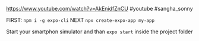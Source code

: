 https://www.youtube.com/watch?v=AkEnidfZnCU
#youtube #sangha_sonny

FIRST:
`npm i -g expo-cli`
NEXT
`npx create-expo-app my-app`

Start your smartphon simulator and than `expo start` inside the project folder









